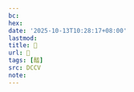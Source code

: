 ```yaml
---
bc:
hex:
date: '2025-10-13T10:28:17+08:00'
lastmod:
title: 􄡟
url: 􄡟
tags: [醓]
src: DCCV
note:
---
```

